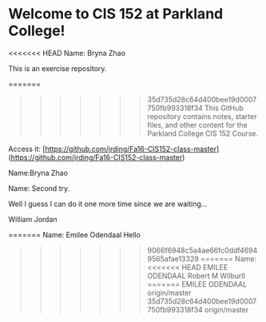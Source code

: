 # Welcome to CIS 152 at Parkland College!

<<<<<<< HEAD
Name: Bryna Zhao

This is an exercise repository.

=======
>>>>>>> 35d735d28c64d400bee19d0007750fb993318f34
This GitHub repository contains notes, starter files, and other content for the Parkland College CIS 152 Course.

Access it: [https://github.com/jrding/Fa16-CIS152-class-master] (https://github.com/jrding/Fa16-CIS152-class-master)

Name:Bryna Zhao

Name: Second try.













Well I guess I can do it one more time since we are waiting...









William Jordan

=======
Name: Emilee Odendaal Hello
>>>>>>> 9066f6948c5a4ae66fc0ddf46949565afae13329
=======
Name:
<<<<<<< HEAD
EMILEE ODENDAAL Robert M WilburII
=======
EMILEE ODENDAAL
>>>>>>> origin/master
>>>>>>> 35d735d28c64d400bee19d0007750fb993318f34
>>>>>>> origin/master

